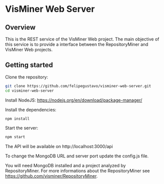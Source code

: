 # VisMiner Web Server

## Overview

This is the REST service of the VisMiner Web project. The main objective of this service is to provide a interface between the RepositoryMiner and VisMiner Web projects.

## Getting started

Clone the repository:
```sh
git clone https://github.com/felipegustavo/visminer-web-server.git
cd visminer-web-server
```

Install NodeJS: https://nodejs.org/en/download/package-manager/

Install the dependencies:
```sh
npm install
```

Start the server:
```sh
npm start
```

The API will be available on http://localhost:3000/api

To change the MongoDB URL and server port update the config.js file.

You will need MongoDB installed and a project analyzed by RepositoryMiner. For more informations about the RepositoryMiner see https://github.com/visminer/RepositoryMiner.
